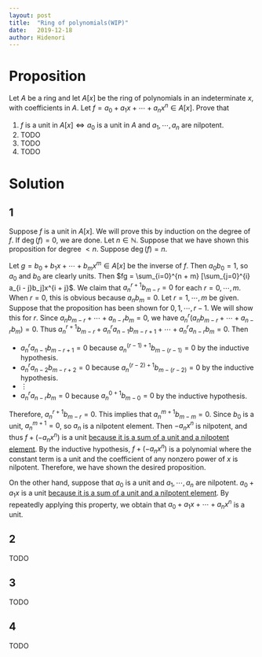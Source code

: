 ```yaml
---
layout: post
title:  "Ring of polynomials(WIP)"
date:   2019-12-18
author: Hidenori
---
```


# Proposition
Let $A$ be a ring and let $A[x]$ be the ring of polynomials in an indeterminate $x$, with coefficients in $A$.
Let $f = a_0 + a_1x + \cdots + a_nx^n \in A[x]$.
Prove that

1. $f$ is a unit in $A[x] \iff a_0$ is a unit in $A$ and $a_1, \cdots, a_n$ are nilpotent.
1. TODO
1. TODO
1. TODO

# Solution
## 1
Suppose $f$ is a unit in $A[x]$.
We will prove this by induction on the degree of $f$.
If $\deg(f) = 0$, we are done.
Let $n \in \mathbb{N}$.
Suppose that we have shown this proposition for degree $< n$.
Suppose $\deg(f) = n$.

Let $g = b_0 + b_1x + \cdots + b_mx^m \in A[x]$ be the inverse of $f$.
Then $a_0b_0 = 1$, so $a_0$ and $b_0$ are clearly units.
Then $fg = \sum_{i=0}^{n + m} [\sum_{j=0}^{i} a_{i - j}b_j]x^{i + j}$.
We claim that $a_{n}^{r + 1}b_{m - r} = 0$ for each $r = 0, \cdots, m$.
When $r = 0$, this is obvious because $a_nb_m = 0$.
Let $r = 1, \cdots, m$ be given.
Suppose that the proposition has been shown for $0, 1, \cdots, r - 1$.
We will show this for $r$.
Since $a_nb_{m - r} + \cdots + a_{n - r}b_m = 0$, we have $a_n^r(a_nb_{m - r} + \cdots + a_{n - r}b_m) = 0$.
Thus $a_n^{r + 1}b_{m - r} + a_n^ra_{n - 1}b_{m - r + 1} + \cdots + a_n^ra_{n - r}b_m = 0$.
Then
* $a_n^ra_{n - 1}b_{m - r + 1} = 0$ because $a_n^{(r - 1) + 1}b_{m - (r - 1)} = 0$ by the inductive hypothesis.
* $a_n^ra_{n - 2}b_{m - r + 2} = 0$ because $a_n^{(r - 2) + 1}b_{m - (r - 2)} = 0$ by the inductive hypothesis.
* $\vdots$
* $a_n^ra_{n - r}b_m = 0$ because $a_n^{0 + 1}b_{m - 0} = 0$ by the inductive hypothesis.

Therefore, $a_n^{r + 1}b_{m - r} = 0$.
This implies that $a_n^{m + 1}b_{m - m} = 0$.
Since $b_0$ is a unit, $a_n^{m + 1} = 0$, so $a_n$ is a nilpotent element.
Then $-a_nx^n$ is nilpotent, and thus $f + (-a_nx^n)$ is a unit [because it is a sum of a unit and a nilpotent element](/2019/11/22/nilpotent-ex-1-1.html).
By the inductive hypothesis, $f + (-a_nx^n)$ is a polynomial where the constant term is a unit and the coefficient of any nonzero power of $x$ is nilpotent.
Therefore, we have shown the desired proposition.

On the other hand, suppose that $a_0$ is a unit and $a_1, \cdots, a_n$ are nilpotent.
$a_0 + a_1x$ is a unit [because it is a sum of a unit and a nilpotent element](/2019/11/22/nilpotent-ex-1-1.html).
By repeatedly applying this property, we obtain that $a_0 + a_1x + \cdots + a_nx^n$ is a unit.

## 2
TODO

## 3
TODO

## 4
TODO
